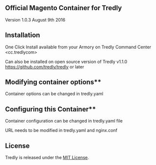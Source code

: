 ## Official Magento Container for Tredly

Version 1.0.3 August 9th 2016

## Installation

One Click Install available from your Armory on Tredly Command Center <cc.tredlycom>

Can also be installed on open source version of Tredly v1.1.0 <https://github.com/tredly/tredly> or later

## Modifying container options**

Container options can be changed in tredly.yaml

## Configuring this Container**

Container configuration can be changed in tredly.yaml file

URL needs to be modified in tredly.yaml and nginx.conf

## License

Tredly is released under the [MIT License](http://www.opensource.org/licenses/MIT).
